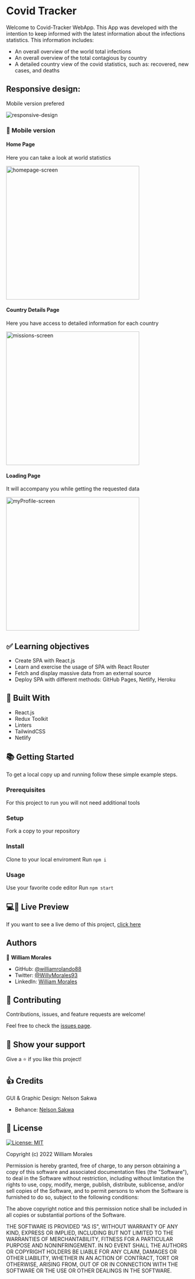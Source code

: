 # Covid Tracker

Welcome to Covid-Tracker WebApp.
This App was developed with the intention to keep informed with the latest information about the infections statistics. This information includes:

- An overall overview of the world total infections
- An overall overview of the total contagious by country
- A detailed country view of the covid statistics, such as: recovered, new cases, and deaths

## Responsive design:

Mobile version prefered

![responsive-design](./screenshots/world-covid-tracker.jpg)

### 📱 Mobile version

<!-- Include some screenshots of mobile version -->

#### Home Page

Here you can take a look at world statistics

<img src="./screenshots/home-mobile.png" alt="homepage-screen" width="360"/>

#### Country Details Page

Here you have access to detailed information for each country

<img src="./screenshots/details-mobile.png" alt="missions-screen" width="360"/>

#### Loading Page

It will accompany you while getting the requested data

<img src="./screenshots/loading-mobile.png" alt="myProfile-screen" width="360"/>

## ✅ Learning objectives

- Create SPA with React.js
- Learn and exercise the usage of SPA with React Router
- Fetch and display massive data from an external source
- Deploy SPA with different methods: GitHub Pages, Netlify, Heroku

## 🧩 Built With

<!-- - HTML & CSS -->

- React.js
- Redux Toolkit
- Linters
- TailwindCSS
- Netlify

## 📚 Getting Started

To get a local copy up and running follow these simple example steps.

### Prerequisites

<!-- For this project to run you will need the following tools: -->

For this project to run you will not need additional tools

### Setup

Fork a copy to your repository

### Install

Clone to your local enviroment
Run `npm i`

### Usage

Use your favorite code editor
Run `npm start`

## 💻📱 Live Preview

<!-- There is no Live Demo available at the moment -->

If you want to see a live demo of this project, [click here](https://wr88-covid-tracker.netlify.app/)

## Authors

👤 **William Morales**

- GitHub: [@williamrolando88](https://github.com/williamrolando88)
- Twitter: [@WillyMorales93](https://twitter.com/WillyMorales93)
- LinkedIn: [William Morales](https://www.linkedin.com/in/william-rolando-morales/)

## 🤝 Contributing

Contributions, issues, and feature requests are welcome!

Feel free to check the [issues page](../../issues).

## 👏 Show your support

Give a ⭐️ if you like this project!

## 👍 Credits

GUI & Graphic Design: Nelson Sakwa

- Behance: [Nelson Sakwa](https://www.behance.net/sakwadesignstudio)

## 📝 License

[![License: MIT](https://img.shields.io/badge/License-MIT-yellow.svg)](https://opensource.org/licenses/MIT)

Copyright (c) 2022 William Morales

Permission is hereby granted, free of charge, to any person obtaining a copy of this software and associated documentation files (the "Software"), to deal in the Software without restriction, including without limitation the rights to use, copy, modify, merge, publish, distribute, sublicense, and/or sell copies of the Software, and to permit persons to whom the Software is furnished to do so, subject to the following conditions:

The above copyright notice and this permission notice shall be included in all copies or substantial portions of the Software.

THE SOFTWARE IS PROVIDED "AS IS", WITHOUT WARRANTY OF ANY KIND, EXPRESS OR IMPLIED, INCLUDING BUT NOT LIMITED TO THE WARRANTIES OF MERCHANTABILITY, FITNESS FOR A PARTICULAR PURPOSE AND NONINFRINGEMENT. IN NO EVENT SHALL THE AUTHORS OR COPYRIGHT HOLDERS BE LIABLE FOR ANY CLAIM, DAMAGES OR OTHER LIABILITY, WHETHER IN AN ACTION OF CONTRACT, TORT OR OTHERWISE, ARISING FROM, OUT OF OR IN CONNECTION WITH THE SOFTWARE OR THE USE OR OTHER DEALINGS IN THE SOFTWARE.
